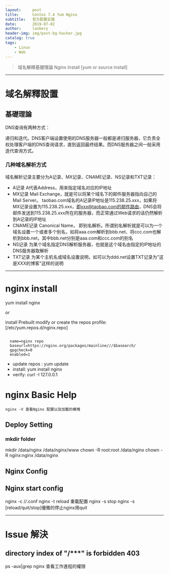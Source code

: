 ```yaml
---
layout:     post
title:      Centos 7.4 Yum Nginx
subtitle:   官方配置实践
date:       2019-07-02
author:     lanbery
header-img: img/post-bg-hacker.jpg
catalog: true
tags:
    - Linux
    - Web	
---
```


> 域名解釋基礎理論
> Nginx Install [yum or source install]

----
# 域名解釋設置
## 基礎理論

DNS查询有两种方式：

递归和迭代。DNS客户端设置使用的DNS服务器一般都是递归服务器，它负责全权处理客户端的DNS查询请求，直到返回最终结果。而DNS服务器之间一般采用迭代查询方式。

### 几种域名解析方式

域名解析记录主要分为A记录、MX记录、CNAME记录、NS记录和TXT记录：

  - A记录 A代表Address，用来指定域名对应的IP地址
  - MX记录 Mail Exchange，就是可以将某个域名下的邮件服务器指向自己的Mail Server。 taobao.com域名的A记录IP地址是115.238.25.xxx，如果将MX记录设置为115.238.25.xxx，即xxx@taobao.com的邮件路由，DNS会将邮件发送到115.238.25.xxx所在的服务器，而正常通过Web请求的话仍然解析到A记录的IP地址
  - CNAME记录 Canonical Name， 即别名解析。所谓别名解析就是可以为一个域名设置一个或者多个别名，如将aaa.com解析到bbb.net、将ccc.com也解析到bbb.net，其中bbb.net分别是aaa.com和ccc.com的别名
  - NS记录 为某个域名指定DNS解析服务器，也就是这个域名由指定的IP地址的DNS服务器取解析
  - TXT记录 为某个主机名或域名设置说明，如可以为ddd.net设置TXT记录为"这是XXX的博客"这样的说明

----
# nginx install

yum install nginx

or

install Prebuilt
  modify or create the repos profile: [/etc/yum.repos.d/nginx.repo]

<code commands>
  name=nginx repo
  baseurl=https://nginx.org/packages/mainline/<OS>/<OSRELEASE>/$basearch/
  gpgcheck=0
  enabled=1
</code> 

  - update repos : yum update
  - install: yum install nginx
  - verify: curl -I 127.0.0.1 

# nginx Basic Help
	nginx -V 查看Nginx 配置以及加載的模塊
	  


## Deploy Setting
### mkdir folder
mkdir /data/nginx /data/nginx/www
chown -R root:root /data/nginx
chown -R nginx:nginx /data/nginx


## Nginx Config


## Nginx start config

nginx -c /*/*.conf
nginx -t reload 重載配置
nginx -s stop 
nginx -s [reload/quit/stop]優雅的停止nginx用quit



----
# Issue 解決


##  directory index of "/***" is forbidden 403

   ps -aux|grep nginx 查看工作進程的權限




